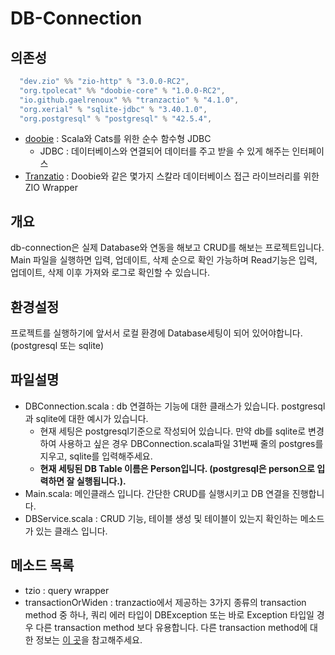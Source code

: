 # DB-Connection

## 의존성

```sbt
  "dev.zio" %% "zio-http" % "3.0.0-RC2",
  "org.tpolecat" %% "doobie-core" % "1.0.0-RC2",
  "io.github.gaelrenoux" %% "tranzactio" % "4.1.0",
  "org.xerial" % "sqlite-jdbc" % "3.40.1.0",
  "org.postgresql" % "postgresql" % "42.5.4",
```

- [doobie](https://tpolecat.github.io/doobie/) : Scala와 Cats를 위한 순수 함수형 JDBC
  - JDBC : 데이터베이스와 연결되어 데이터를 주고 받을 수 있게 해주는 인터페이스
- [Tranzatio](https://github.com/gaelrenoux/tranzactio) : Doobie와 같은 몇가지 스칼라 데이터베이스 접근 라이브러리를 위한 ZIO Wrapper

## 개요

db-connection은 실제 Database와 연동을 해보고 CRUD를 해보는 프로젝트입니다.
Main 파일을 실행하면 입력, 업데이트, 삭제 순으로 확인 가능하며 Read기능은 입력, 업데이트, 삭제 이후 가져와 로그로 확인할 수 있습니다.

## 환경설정

프로젝트를 실행하기에 앞서서 로컬 환경에 Database세팅이 되어 있어야합니다.
(postgresql 또는 sqlite)

## 파일설명

- DBConnection.scala : db 연결하는 기능에 대한 클래스가 있습니다. postgresql과 sqlite에 대한 예시가 있습니다.
  - 현재 세팅은 postgresql기준으로 작성되어 있습니다. 만약 db를 sqlite로 변경하여 사용하고 싶은 경우 DBConnection.scala파일 31번째 줄의 postgres를 지우고, sqlite를 입력해주세요.
  - **현재 세팅된 DB Table 이름은 Person입니다. (postgresql은 person으로 입력하면 잘 실행됩니다.).**
- Main.scala: 메인클래스 입니다. 간단한 CRUD를 실행시키고 DB 연결을 진행합니다.
- DBService.scala : CRUD 기능, 테이블 생성 및 테이블이 있는지 확인하는 메소드가 있는 클래스 입니다.

## 메소드 목록

- tzio : query wrapper
- transactionOrWiden : tranzactio에서 제공하는 3가지 종류의 transaction method 중 하나, 쿼리 에러 타입이 DBException 또는 바로 Exception 타입일 경우 다른 transaction method 보다 유용합니다. 다른 transaction method에 대한 정보는 [이 곳](https://github.com/gaelrenoux/tranzactio#running-a-query-detailed-version)을 참고해주세요.
